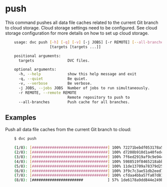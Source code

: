 # push

This command pushes all data file caches related to the current Git branch to
cloud storage. Cloud storage settings need to be configured. See cloud storage
configuration for more details on how to set up cloud storage.

```sh
    usage: dvc push [-h] [-q] [-v] [-j JOBS] [-r REMOTE] [--all-branches]
                    [targets [targets ...]]

    positional arguments:
      targets               DVC files.

    optional arguments:
      -h, --help            show this help message and exit
      -q, --quiet           Be quiet.
      -v, --verbose         Be verbose.
      -j JOBS, --jobs JOBS  Number of jobs to run simultaneously.
      -r REMOTE, --remote REMOTE
                            Remote repository to push to
      --all-branches        Push cache for all branches.
```

## Examples

Push all data file caches from the current Git branch to cloud:

```sh
    $ dvc push

    (1/8): [##################################] 100% 72271bebdf053178a5cce48b4
    (2/8): [##################################] 100% d7208b910d1a40fedc2da5a44
    (3/8): [##################################] 100% 7f6ed2919af9c9e94c32ea13d
    (4/8): [##################################] 100% 5988519f8465218abb23ce0e0
    (5/8): [##################################] 100% 11de13709a78379d253a3d0f5
    (6/8): [##################################] 100% 3f9c7c3ae51db2eed7ba99e6e
    (7/8): [##################################] 100% cfdaa4bba57fa07d81ff96685
    (8/8): [#######################           ] 57% 1de6178a9dd844e249ba05414
```
